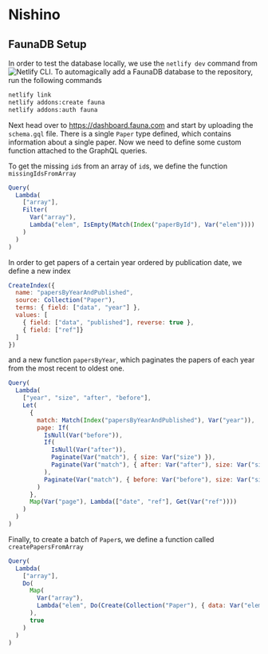 # Nishino

## FaunaDB Setup
In order to test the database locally, we use the `netlify dev` command from ![Netlify CLI](https://cli.netlify.com/).
To automagically add a FaunaDB database to the repository, run the following commands
```bash
netlify link
netlify addons:create fauna
netlify addons:auth fauna
```

Next head over to https://dashboard.fauna.com and start by uploading the `schema.gql` file.
There is a single `Paper` type defined, which contains information about a single paper.
Now we need to define some custom function attached to the GraphQL queries.

To get the missing `id`s from an array of `id`s, we define the function `missingIdsFromArray`
```js
Query(
  Lambda(
    ["array"],
    Filter(
      Var("array"),
      Lambda("elem", IsEmpty(Match(Index("paperById"), Var("elem"))))
    )
  )
)
```

In order to get papers of a certain year ordered by publication date, we define a new index
```js
CreateIndex({
  name: "papersByYearAndPublished",
  source: Collection("Paper"),
  terms: { field: ["data", "year"] },
  values: [
    { field: ["data", "published"], reverse: true },
    { field: ["ref"]}
  ]
})
```
and a new function `papersByYear`, which paginates the papers of each year from the most recent to oldest one.
```js
Query(
  Lambda(
    ["year", "size", "after", "before"],
    Let(
      {
        match: Match(Index("papersByYearAndPublished"), Var("year")),
        page: If(
          IsNull(Var("before")),
          If(
            IsNull(Var("after")),
            Paginate(Var("match"), { size: Var("size") }),
            Paginate(Var("match"), { after: Var("after"), size: Var("size") })
          ),
          Paginate(Var("match"), { before: Var("before"), size: Var("size") })
        )
      },
      Map(Var("page"), Lambda(["date", "ref"], Get(Var("ref"))))
    )
  )
)
```

Finally, to create a batch of `Paper`s, we define a function called `createPapersFromArray`
```js
Query(
  Lambda(
    ["array"],
    Do(
      Map(
        Var("array"),
        Lambda("elem", Do(Create(Collection("Paper"), { data: Var("elem") })))
      ),
      true
    )
  )
)
```
